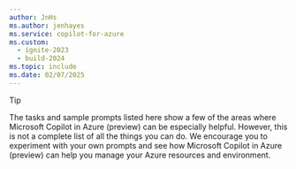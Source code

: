 ```yaml
---
author: JnHs
ms.author: jenhayes
ms.service: copilot-for-azure
ms.custom:
  - ignite-2023
  - build-2024
ms.topic: include
ms.date: 02/07/2025
---
```


> [!TIP]
>
>The tasks and sample prompts listed here show a few of the areas where Microsoft Copilot in Azure (preview) can be especially helpful. However, this is not a complete list of all the things you can do. We encourage you to experiment with your own prompts and see how Microsoft Copilot in Azure (preview) can help you manage your Azure resources and environment.
